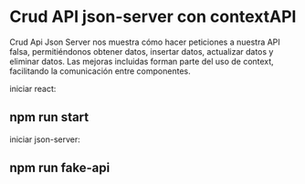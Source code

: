 # Crud API json-server con contextAPI 

Crud Api Json Server nos muestra cómo hacer peticiones a nuestra API falsa, permitiéndonos obtener datos, insertar datos, actualizar datos y eliminar datos. Las mejoras incluidas forman parte del uso de context, facilitando la comunicación entre componentes. 

iniciar react: 

## npm run start 

 

iniciar json-server: 

## npm run fake-api 
